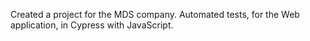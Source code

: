 Created a project for the MDS company.
Automated tests, for the Web application, in Cypress with JavaScript.
